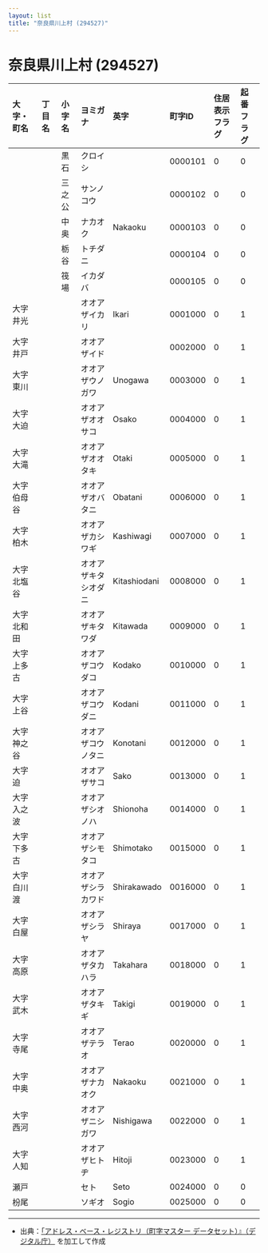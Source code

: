 ```yaml
---
layout: list
title: "奈良県川上村 (294527)"
---
```


# 奈良県川上村 (294527)

| 大字・町名 | 丁目名 | 小字名 | ヨミガナ | 英字 | 町字ID | 住居表示フラグ | 起番フラグ |
|:---|:---|:---|:---|:---|:---|:---|:---|
|  |  | 黒石 | クロイシ |  | 0000101 | 0 | 0 |
|  |  | 三之公 | サンノコウ |  | 0000102 | 0 | 0 |
|  |  | 中奥 | ナカオク | Nakaoku | 0000103 | 0 | 0 |
|  |  | 栃谷 | トチダニ |  | 0000104 | 0 | 0 |
|  |  | 筏場 | イカダバ |  | 0000105 | 0 | 0 |
| 大字井光 |  |  | オオアザイカリ | Ikari | 0001000 | 0 | 1 |
| 大字井戸 |  |  | オオアザイド |  | 0002000 | 0 | 1 |
| 大字東川 |  |  | オオアザウノガワ | Unogawa | 0003000 | 0 | 1 |
| 大字大迫 |  |  | オオアザオオサコ | Osako | 0004000 | 0 | 1 |
| 大字大滝 |  |  | オオアザオオタキ | Otaki | 0005000 | 0 | 1 |
| 大字伯母谷 |  |  | オオアザオバタニ | Obatani | 0006000 | 0 | 1 |
| 大字柏木 |  |  | オオアザカシワギ | Kashiwagi | 0007000 | 0 | 1 |
| 大字北塩谷 |  |  | オオアザキタシオダニ | Kitashiodani | 0008000 | 0 | 1 |
| 大字北和田 |  |  | オオアザキタワダ | Kitawada | 0009000 | 0 | 1 |
| 大字上多古 |  |  | オオアザコウダコ | Kodako | 0010000 | 0 | 1 |
| 大字上谷 |  |  | オオアザコウダニ | Kodani | 0011000 | 0 | 1 |
| 大字神之谷 |  |  | オオアザコウノタニ | Konotani | 0012000 | 0 | 1 |
| 大字迫 |  |  | オオアザサコ | Sako | 0013000 | 0 | 1 |
| 大字入之波 |  |  | オオアザシオノハ | Shionoha | 0014000 | 0 | 1 |
| 大字下多古 |  |  | オオアザシモタコ | Shimotako | 0015000 | 0 | 1 |
| 大字白川渡 |  |  | オオアザシラカワド | Shirakawado | 0016000 | 0 | 1 |
| 大字白屋 |  |  | オオアザシラヤ | Shiraya | 0017000 | 0 | 1 |
| 大字高原 |  |  | オオアザタカハラ | Takahara | 0018000 | 0 | 1 |
| 大字武木 |  |  | オオアザタキギ | Takigi | 0019000 | 0 | 1 |
| 大字寺尾 |  |  | オオアザテラオ | Terao | 0020000 | 0 | 1 |
| 大字中奥 |  |  | オオアザナカオク | Nakaoku | 0021000 | 0 | 1 |
| 大字西河 |  |  | オオアザニシガワ | Nishigawa | 0022000 | 0 | 1 |
| 大字人知 |  |  | オオアザヒトヂ | Hitoji | 0023000 | 0 | 1 |
| 瀬戸 |  |  | セト | Seto | 0024000 | 0 | 0 |
| 枌尾 |  |  | ソギオ | Sogio | 0025000 | 0 | 0 |

---

- 出典：[「アドレス・ベース・レジストリ（町字マスター データセット）』（デジタル庁）](https://www.digital.go.jp/policies/base_registry_address/) を加工して作成